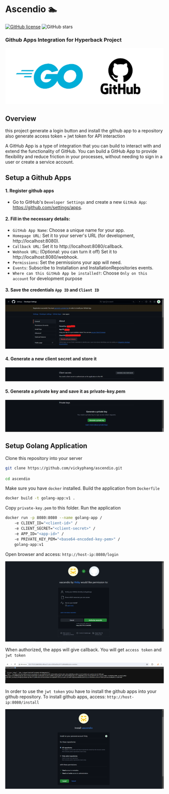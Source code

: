 # Ascendio 🏊
[![GitHub license](https://img.shields.io/github/license/vickyphang/ascendio)](https://github.com/vickyphang/ascendio/blob/main/LICENSE)
![GitHub stars](https://img.shields.io/github/stars/vickyphang/ascendio)

### Github Apps Integration for Hyperback Project
<p align="center"> <img src="images/logo.png"> </p>

## Overview
this project generate a login button and install the github app to a repository also generate access token + jwt token for API interaction

A GitHub App is a type of integration that you can build to interact with and extend the functionality of GitHub. You can build a GitHub App to provide flexibility and reduce friction in your processes, without needing to sign in a user or create a service account.


## Setup a Github Apps
#### 1. Register github apps
- Go to GitHub's `Developer Settings` and create a new `GitHub App`: https://github.com/settings/apps.

#### 2. Fill in the necessary details:
- `GitHub App Name`: Choose a unique name for your app.
- `Homepage URL`: Set it to your server's URL (for development, http://localhost:8080).
- `Callback URL`: Set it to http://localhost:8080/callback.
- `Webhook URL`: (Optional: you can turn it off) Set it to http://localhost:8080/webhook.
- `Permissions`: Set the permissions your app will need.
- `Events`: Subscribe to Installation and InstallationRepositories events.
- `Where can this GitHub App be installed?`: Choose `Only on this account` for development purpose

#### 3. Save the credentials `App ID` and `Client ID`
<p align="center"> <img src="images/github-apps.png"> </p>

#### 4. Generate a new client secret and store it
<p align="center"> <img src="images/client-secret.png"> </p>

#### 5. Generate a private key and save it as private-key.pem
<p align="center"> <img src="images/private-key.png"> </p>


## Setup Golang Application
Clone this repository into your server
```bash
git clone https://github.com/vickyphang/ascendio.git

cd ascendio
```

Make sure you have `docker` installed. Build the application from `Dockerfile`
```bash
docker build -t golang-app:v1 .
```

Copy `private-key.pem` to this folder. Run the application
```bash
docker run -p 8080:8080 --name golang-app /
    -e CLIENT_ID="<client-id>" /
    -e CLIENT_SECRET="<client-secret>" /
    -e APP_ID="<app-id>" /
    -e PRIVATE_KEY_PEM="<base64-encoded-key-pem>" /
    golang-app:v1
```

Open browser and access: `http://host-ip:8080/login`
<p align="center"> <img src="images/login.png"> </p>

When authorized, the apps will give callback. You will get `access token` and `jwt token`
<p align="center"> <img src="images/callback.png"> </p>

In order to use the `jwt token` you have to install the github apps into your github repository. To install github apps, access: `http://host-ip:8080/install`
<p align="center"> <img src="images/install.png"> </p>